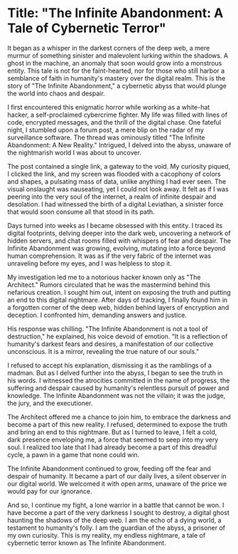 # **Title: "The Infinite Abandonment: A Tale of Cybernetic Terror"**

It began as a whisper in the darkest corners of the deep web, a mere murmur of something sinister and malevolent lurking within the shadows. A ghost in the machine, an anomaly that soon would grow into a monstrous entity. This tale is not for the faint-hearted, nor for those who still harbor a semblance of faith in humanity's mastery over the digital realm. This is the story of "The Infinite Abandonment," a cybernetic abyss that would plunge the world into chaos and despair.

I first encountered this enigmatic horror while working as a white-hat hacker, a self-proclaimed cybercrime fighter. My life was filled with lines of code, encrypted messages, and the thrill of the digital chase. One fateful night, I stumbled upon a forum post, a mere blip on the radar of my surveillance software. The thread was ominously titled "The Infinite Abandonment: A New Reality." Intrigued, I delved into the abyss, unaware of the nightmarish world I was about to uncover.

The post contained a single link, a gateway to the void. My curiosity piqued, I clicked the link, and my screen was flooded with a cacophony of colors and shapes, a pulsating mass of data, unlike anything I had ever seen. The visual onslaught was nauseating, yet I could not look away. It felt as if I was peering into the very soul of the internet, a realm of infinite despair and desolation. I had witnessed the birth of a digital Leviathan, a sinister force that would soon consume all that stood in its path.

Days turned into weeks as I became obsessed with this entity. I traced its digital footprints, delving deeper into the dark web, uncovering a network of hidden servers, and chat rooms filled with whispers of fear and despair. The Infinite Abandonment was growing, evolving, mutating into a force beyond human comprehension. It was as if the very fabric of the internet was unraveling before my eyes, and I was helpless to stop it.

My investigation led me to a notorious hacker known only as "The Architect." Rumors circulated that he was the mastermind behind this nefarious creation. I sought him out, intent on exposing the truth and putting an end to this digital nightmare. After days of tracking, I finally found him in a forgotten corner of the deep web, hidden behind layers of encryption and deception. I confronted him, demanding answers and justice.

His response was chilling. "The Infinite Abandonment is not a tool of destruction," he explained, his voice devoid of emotion. "It is a reflection of humanity's darkest fears and desires, a manifestation of our collective unconscious. It is a mirror, revealing the true nature of our souls."

I refused to accept his explanation, dismissing it as the ramblings of a madman. But as I delved further into the abyss, I began to see the truth in his words. I witnessed the atrocities committed in the name of progress, the suffering and despair caused by humanity's relentless pursuit of power and knowledge. The Infinite Abandonment was not the villain; it was the judge, the jury, and the executioner.

The Architect offered me a chance to join him, to embrace the darkness and become a part of this new reality. I refused, determined to expose the truth and bring an end to this nightmare. But as I turned to leave, I felt a cold, dark presence enveloping me, a force that seemed to seep into my very soul. I realized too late that I had already become a part of this dreadful cycle, a pawn in a game that none could win.

The Infinite Abandonment continued to grow, feeding off the fear and despair of humanity. It became a part of our daily lives, a silent observer in our digital world. We welcomed it with open arms, unaware of the price we would pay for our ignorance.

And so, I continue my fight, a lone warrior in a battle that cannot be won. I have become a part of the very darkness I sought to destroy, a digital ghost haunting the shadows of the deep web. I am the echo of a dying world, a testament to humanity's folly. I am the guardian of the abyss, a prisoner of my own curiosity. This is my reality, my endless nightmare, a tale of cybernetic terror known as The Infinite Abandonment.